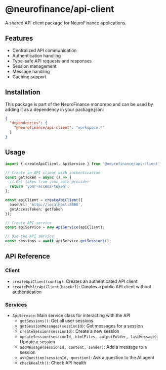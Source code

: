 # @neurofinance/api-client

A shared API client package for NeuroFinance applications.

## Features

- Centralized API communication
- Authentication handling
- Type-safe API requests and responses
- Session management
- Message handling
- Caching support

## Installation

This package is part of the NeuroFinance monorepo and can be used by adding it as a dependency in your package.json:

```json
{
  "dependencies": {
    "@neurofinance/api-client": "workspace:*"
  }
}
```

## Usage

```typescript
import { createApiClient, ApiService } from '@neurofinance/api-client';

// Create an API client with authentication
const getToken = async () => {
  // Get token from your auth provider
  return 'your-access-token';
};

const apiClient = createApiClient({ 
  baseUrl: 'http://localhost:8000',
  getAccessToken: getToken
});

// Create API service
const apiService = new ApiService(apiClient);

// Use the API service
const sessions = await apiService.getSessions();
```

## API Reference

### Client

- `createApiClient(config)`: Creates an authenticated API client
- `createPublicApiClient(baseUrl)`: Creates a public API client without authentication

### Services

- `ApiService`: Main service class for interacting with the API
  - `getSessions()`: Get all user sessions
  - `getSessionMessages(sessionId)`: Get messages for a session
  - `createSession(sessionId)`: Create a new session
  - `updateSession(sessionId, htmlFiles, outputFolder, lastMessage)`: Update a session
  - `addMessage(sessionId, content, sender)`: Add a message to a session
  - `askQuestion(sessionId, question)`: Ask a question to the AI agent
  - `checkHealth()`: Check API health 